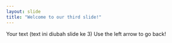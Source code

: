 ```yaml
---
layout: slide
title: "Welcome to our third slide!"
---
```

Your text (text ini diubah slide ke 3)
Use the left arrow to go back!
